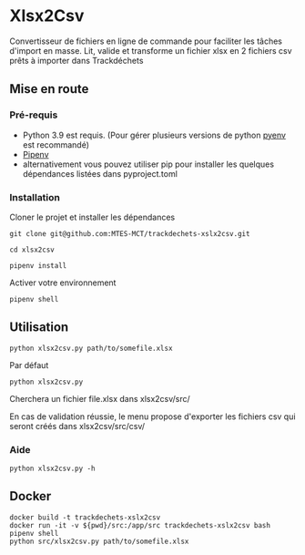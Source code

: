 # Xlsx2Csv

Convertisseur de fichiers en ligne de commande pour faciliter les tâches d'import en masse.
Lit, valide et transforme un fichier xlsx en 2 fichiers csv prêts à importer dans Trackdéchets


## Mise en route

### Pré-requis

- Python 3.9 est requis. (Pour gérer plusieurs versions de python [pyenv](https://github.com/pyenv/pyenv) est recommandé)
- [Pipenv](https://pypi.org/project/pipenv/)
- alternativement vous pouvez utiliser pip pour installer les quelques dépendances listées dans pyproject.toml

### Installation

Cloner le projet et installer les dépendances

    git clone git@github.com:MTES-MCT/trackdechets-xslx2csv.git

    cd xlsx2csv

    pipenv install

Activer votre environnement

    pipenv shell

## Utilisation

    python xlsx2csv.py path/to/somefile.xlsx

Par défaut

    python xlsx2csv.py

Cherchera un fichier file.xlsx dans xlsx2csv/src/

En cas de validation réussie, le menu  propose d'exporter les fichiers csv qui seront créés dans  xlsx2csv/src/csv/

### Aide

    python xlsx2csv.py -h


## Docker

```
docker build -t trackdechets-xslx2csv
docker run -it -v ${pwd}/src:/app/src trackdechets-xslx2csv bash
pipenv shell
python src/xlsx2csv.py path/to/somefile.xlsx
```